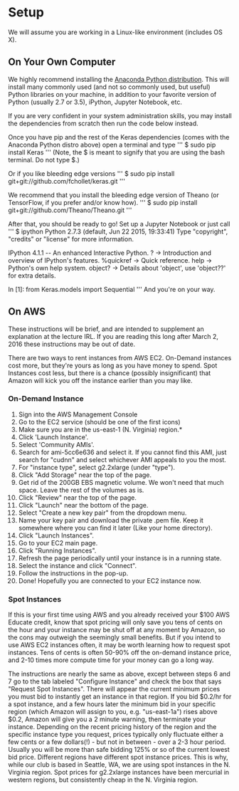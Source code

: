 # Setup

We will assume you are working in a Linux-like environment (includes OS X).

## On Your Own Computer

We highly recommend installing the [Anaconda Python distribution](https://www.continuum.io/downloads). This will install many commonly used (and not so commonly used, but useful) Python libraries on your machine, in addition to your favorite version of Python (usually 2.7 or 3.5), iPython, Jupyter Notebook, etc.

If you are very confident in your system administration skills, you may install the dependencies from scratch then run the code below instead.

Once you have pip and the rest of the Keras dependencies (comes with the Anaconda Python distro above) open a terminal and type
'''
$ sudo pip install Keras
'''
(Note, the $ is meant to signify that you are using the bash terminal. Do not type $.)

Or if you like bleeding edge versions
'''
$ sudo pip install git+git://github.com/fchollet/keras.git
'''

We recommend that you install the bleeding edge version of Theano (or TensorFlow, if you prefer and/or know how).
'''
$ sudo pip install git+git://github.com/Theano/Theano.git
'''

After that, you should be ready to go! Set up a Jupyter Notebook or just call
'''
$ ipython
Python 2.7.3 (default, Jun 22 2015, 19:33:41) 
Type "copyright", "credits" or "license" for more information.

IPython 4.1.1 -- An enhanced Interactive Python.
?         -> Introduction and overview of IPython's features.
%quickref -> Quick reference.
help      -> Python's own help system.
object?   -> Details about 'object', use 'object??' for extra details.

In [1]: from Keras.models import Sequential
'''
And you're on your way.

## On AWS
These instructions will be brief, and are intended to supplement an explanation at the lecture IRL. If you are reading this long after March 2, 2016 these instructions may be out of date.

There are two ways to rent instances from AWS EC2. On-Demand instances cost more, but they're yours as long as you have money to spend. Spot Instances cost less, but there is a chance (possibly insignificant) that Amazon will kick you off the instance earlier than you may like.

### On-Demand Instance

1. Sign into the AWS Management Console
2. Go to the EC2 service (should be one of the first icons)
3. Make sure you are in the us-east-1 (N. Virginia) region.\*
3. Click 'Launch Instance'.
4. Select 'Community AMIs'.
5. Search for ami-5cc6e636 and select it. If you cannot find this AMI, just search for "cudnn" and select whichever AMI appeals to you the most.
6. For "instance type", select g2.2xlarge (under "type").
7. Click "Add Storage" near the top of the page.
8. Get rid of the 200GB EBS magnetic volume. We won't need that much space. Leave the rest of the volumes as is.
9. Click "Review" near the top of the page.
10. Click "Launch" near the bottom of the page.
11. Select "Create a new key pair" from the dropdown menu.
12. Name your key pair and download the private .pem file. Keep it somewhere where you can find it later (Like your home directory).
13. Click "Launch Instances".
14. Go to your EC2 main page.
15. Click "Running Instances".
16. Refresh the page periodically until your instance is in a running state.
17. Select the instance and click "Connect".
18. Follow the instructions in the pop-up.
19. Done! Hopefully you are connected to your EC2 instance now.

### Spot Instances

If this is your first time using AWS and you already received your $100 AWS Educate credit, know that spot pricing will only save you tens of cents on the hour and your instance may be shut off at any moment by Amazon, so the cons may outweigh the seemingly small benefits. But if you intend to use AWS EC2 instances often, it may be worth learning how to request spot instances. Tens of cents is often 50-90% off the on-demand instance price, and 2-10 times more compute time for your money can go a long way.

The instructions are nearly the same as above, except between steps 6 and 7 go to the tab labeled "Configure Instance" and check the box that says "Request Spot Instances". There will appear the current minimum prices you must bid to instantly get an instance in that region. If you bid $0.2/hr for a spot instance, and a few hours later the minimum bid in your specific region (which Amazon will assign to you, e.g. "us-east-1a") rises above $0.2, Amazon will give you a 2 minute warning, then terminate your instance. Depending on the recent pricing history of the region and the specific instance type you request, prices typically only fluctuate either a few cents or a few dollars(!) - but not in between - over a 2-3 hour period. Usually you will be more than safe bidding 125% or so of the current lowest bid price. Different regions have different spot instance prices. This is why, while our club is based in Seattle, WA, we are using spot instances in the N. Virginia region. Spot prices for g2.2xlarge instances have been mercurial in western regions, but consistently cheap in the N. Virginia region.
